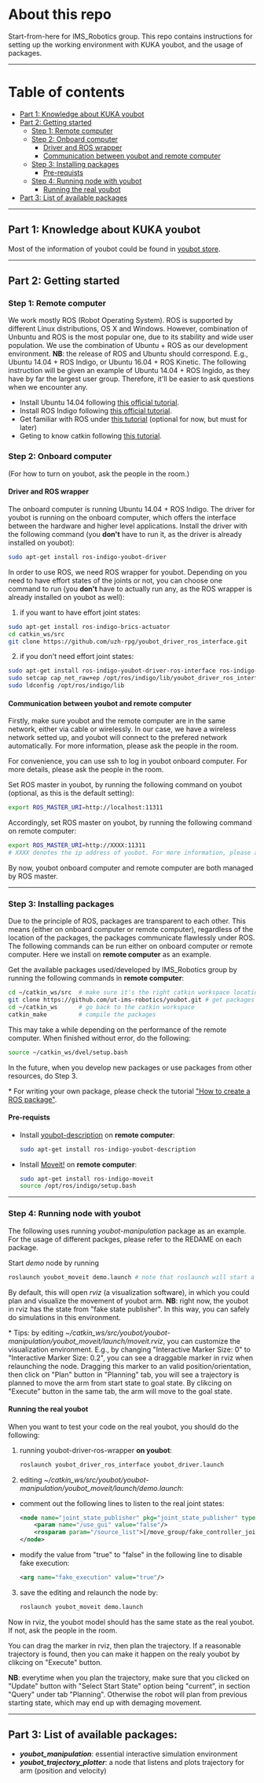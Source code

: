 # About this repo
Start-from-here for IMS_Robotics group. This repo contains instructions for setting up the working environment with KUKA youbot, and the usage of packages.

---
# Table of contents


- [Part 1: Knowledge about KUKA youbot](#part-1-knowledge-about-kuka-youbot)
- [Part 2: Getting started](#part-2-getting-started)
    + [Step  1: Remote computer](#step-1-remote-computer)
    + [Step 2: Onboard computer](#step-2-onboard-computer)
      - [Driver and ROS wrapper](#driver-and-ros-wrapper)
      - [Communication between youbot and remote computer](#communication-between-youbot-and-remote-computer)
    + [Step 3: Installing packages](#step-3-installing-packages)
      - [Pre-requists](#pre-requists)
    + [Step 4: Running node with youbot](#step-4-running-node-with-youbot)
      - [Running the real youbot](#running-the-real-youbot)
- [Part 3: List of available packages](#part-3-list-of-available-packages)


---
## Part 1: Knowledge about KUKA youbot
Most of the information of youbot could be found in [youbot store](http://www.youbot-store.com/wiki/index.php/Main_Page).

---
## Part 2: Getting started


### Step 1: Remote computer

We work mostly ROS (Robot Operating System). ROS is supported by different Linux distributions, OS X and Windows. However, combination of Unbuntu and ROS is the most popular one, due to its stability and wide user population. We use the combination of Ubuntu + ROS as our development environment.
**NB**: the release of ROS and Ubuntu should correspond. E.g., Ubuntu 14.04 + ROS Indigo, or Ubuntu 16.04 + ROS Kinetic. The following instruction will be given an example of Ubuntu 14.04 + ROS Ingido, as they have by far the largest user group. Therefore, it'll be easier to ask questions when we encounter any.

- Install Ubuntu 14.04 following [this official tutorial](http://howtoubuntu.org/how-to-install-ubuntu-14-04-trusty-tahr).
- Install ROS Indigo following [this official tutorial](http://wiki.ros.org/indigo/Installation/Ubuntu). 
- Get familiar with ROS under [this tutorial](http://wiki.ros.org/ROS/Tutorials) (optional for now, but must for later)
- Geting to know catkin following [this tutorial](http://wiki.ros.org/catkin/Tutorials).


### Step 2: Onboard computer
(For how to turn on youbot, ask the people in the room.)

#### Driver and ROS wrapper

The onboard computer is running Ubuntu 14.04 + ROS Indigo. The driver for youbot is running on the onboard computer, which offers the interface between the hardware and higher level applications. Install the driver with the following command (you **don't** have to run it, as the driver is already installed on youbot):
```bash
sudo apt-get install ros-indigo-youbot-driver
```
In order to use ROS, we need ROS wrapper for youbot. Depending on you need to have effort states of the joints or not, you can choose one command to run (you **don't** have to actually run any, as the ROS wrapper is already installed on youbot as well):

1) if you want to have effort joint states: 
```bash
sudo apt-get install ros-indigo-brics-actuator 
cd catkin_ws/src 
git clone https://github.com/uzh-rpg/youbot_driver_ros_interface.git 
```

2) if you don't need effort joint states:
```bash
sudo apt-get install ros-indigo-youbot-driver-ros-interface ros-indigo-youbot-description 
sudo setcap cap_net_raw+ep /opt/ros/indigo/lib/youbot_driver_ros_interface/youbot_driver_ros_interface 
sudo ldconfig /opt/ros/indigo/lib 
 ```

#### Communication between youbot and remote computer

Firstly, make sure youbot and the remote computer are in the same network, either via cable or wirelessly. In our case, we have a wireless network setted up,  and youbot will connect to the prefered network automatically. For more information, please ask the people in the room.
 
For convenience, you can use ssh to log in youbot onboard computer. For more details, please ask the people in the room.
 
Set ROS master in youbot, by running the following command on youbot (optional, as this is the default setting):
```bash
export ROS_MASTER_URI=http://localhost:11311
```

Accordingly, set ROS master on youbot, by running the following command on remote computer:
```bash
export ROS_MASTER_URI=http://XXXX:11311 
# XXXX denotes the ip address of youbot. For more information, please ask people in the room.
```

By now, youbot onboard computer and remote computer are both managed by ROS master. 
 
 ---

### Step 3: Installing packages

Due to the principle of ROS, packages are transparent to each other. This means (either on onboard computer or remote computer), regardless of the location of the packages, the packages communicate flawlessly under ROS. 
The following commands can be run either on onboard computer or remote computer. Here we install on **remote computer** as an example. 

Get the available packages used/developed by IMS_Robotics group by running the following commands in **remote computer**:
```bash
cd ~/catkin_ws/src  # make sure it's the right catkin workspace location 
git clone https://github.com/ut-ims-robotics/youbot.git # get packages source code. 
cd ~/catkin_ws      # go back to the catkin workspace 
catkin_make         # compile the packages 
```
This may take a while depending on the performance of the remote computer. When finished without error, do the following:

```bash
source ~/catkin_ws/dvel/setup.bash 
```
In the future, when you develop new packages or use packages from other resources, do Step 3. 

\* For writing your own package, please check the tutorial ["How to create a ROS package"](http://wiki.ros.org/catkin/Tutorials/CreatingPackage).

#### Pre-requists
- Install [youbot-description](http://www.youbot-store.com/wiki/index.php?title=ROS_Wrapper&hmswSSOID=06b9430b85365cf0f83b50aae80e5d9820566adf) on **remote computer**:
    ```bash
    sudo apt-get install ros-indigo-youbot-description
    ```

- Install [Moveit!](http://moveit.ros.org/install/) on **remote computer**:
    ```bash
    sudo apt-get install ros-indigo-moveit
    source /opt/ros/indigo/setup.bash
    ```

---
### Step 4: Running node with youbot
The following uses running *youbot-manipulation* package as an example. For the usage of different packges, please refer to the REDAME on each package.

Start *demo* node by running
```bash
roslaunch youbot_moveit demo.launch # note that roslaunch will start a roscore if there wasn't one.
```

By default, this will open *rviz* (a visualization software), in which you could plan and visualize the movement of youbot arm.
**NB**: right now, the youbot in rviz has the state from "fake state publisher". In this way, you can safely do simulations in this environment. 

\* Tips: by editing *~/catkin_ws/src/youbot/youbot-manipulation/youbot_moveit/launch/moveit.rviz*, you can customize the visualization environment. E.g., by changing "Interactive Marker Size: 0" to "Interactive Marker Size: 0.2", you can see a draggable marker in rviz when relaunching the node. Dragging this marker to an valid position/orientation, then click on "Plan" button in "Planning" tab, you will see a trajectory is planned to move the arm from start state to goal state. By clikcing on "Execute" button in the same tab, the arm will move to the goal state. 

#### Running the real youbot
When you want to test your code on the real youbot, you should do the following:

1) running youbot-driver-ros-wrapper **on youbot**:
    ```bash
    roslaunch youbot_driver_ros_interface youbot_driver.launch
    ```

2) editing *~/catkin_ws/src/youbot/youbot-manipulation/youbot_moveit/launch/demo.launch*:
  - comment out the following lines to listen to the real joint states:
  
    ```xml
    <node name="joint_state_publisher" pkg="joint_state_publisher" type="joint_state_publisher">
        <param name="/use_gui" value="false"/> 
        <rosparam param="/source_list">[/move_group/fake_controller_joint_states]</rosparam>
    </node>
    ```
    
  - modify the value from "true" to "false" in the following line to disable fake execution:
  
    ```xml
    <arg name="fake_execution" value="true"/>
    ```

3) save the editing and relaunch the node by:
    ```bash
    roslaunch youbot_moveit demo.launch
    ```

Now in rviz, the youbot model should has the same state as the real youbot. If not, ask the people in the room.

You can drag the marker in rviz, then plan the trajectory. If a reasonable trajectory is found, then you can make it happen on the realy youbot by clikcing on "Execute" button.

**NB**: everytime when you plan the trajectory, make sure that you clicked on "Update" button with "Select Start State" option being "current", in section "Query" under tab "Planning". Otherwise the robot will plan from previous starting state, which may end up with demaging movement.

---
## Part 3: List of available packages:
 - ***youbot_manipulation***: essential interactive simulation environment
 - ***youbot_trajectory_plotter***: a node that listens and plots trajectory for arm (position and velocity)
    

